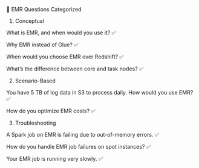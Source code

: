 
🔹 EMR Questions Categorized

1. Conceptual

What is EMR, and when would you use it? ✅

Why EMR instead of Glue? ✅

When would you choose EMR over Redshift? ✅

What’s the difference between core and task nodes? ✅


2. Scenario-Based

You have 5 TB of log data in S3 to process daily. How would you use EMR? ✅

How do you optimize EMR costs? ✅


3. Troubleshooting

A Spark job on EMR is failing due to out-of-memory errors. ✅

How do you handle EMR job failures on spot instances? ✅

Your EMR job is running very slowly. ✅
